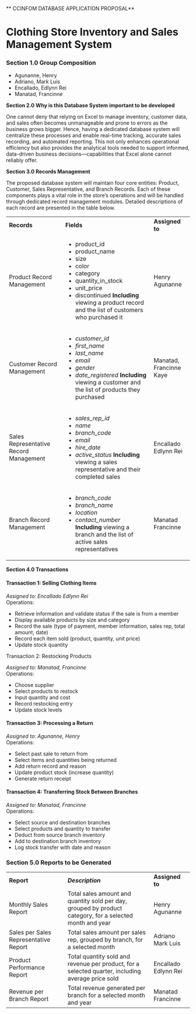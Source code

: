 <!-----



Conversion time: 1.368 seconds.


Using this Markdown file:

1. Paste this output into your source file.
2. See the notes and action items below regarding this conversion run.
3. Check the rendered output (headings, lists, code blocks, tables) for proper
   formatting and use a linkchecker before you publish this page.

Conversion notes:

* Docs to Markdown version 1.0β44
* Sat Jul 19 2025 00:34:03 GMT-0700 (PDT)
* Source doc: CCINFOM Database Application Proposal
* Tables are currently converted to HTML tables.
----->


**        CCINFOM DATABASE APPLICATION PROPOSAL**

# Clothing Store Inventory and Sales Management System


### **Section 1.0 Group Composition**



* Agunanne, Henry  
* Adriano, Mark Luis
* Encallado, Edlynn Rei
* Manatad, Francinne

**Section 2.0 Why is this Database System important to be developed**

One cannot deny that relying on Excel to manage inventory, customer data, and sales often becomes unmanageable and prone to errors as the business grows bigger. Hence, having a dedicated database system will centralize these processes and enable real-time tracking, accurate sales recording, and automated reporting. This not only enhances operational efficiency but also provides the analytical tools needed to support informed, data-driven business decisions—capabilities that Excel alone cannot reliably offer.

**Section 3.0 Records Management**

The proposed database system will maintain four core entities: Product, Customer, Sales Representative, and Branch Records. Each of these components plays a vital role in the store’s operations and will be handled through dedicated record management modules. Detailed descriptions of each record are presented in the table below.


<table>
  <tr>
   <td><strong>Records</strong>
   </td>
   <td><strong>Fields</strong>
   </td>
   <td><strong>Assigned to</strong>
   </td>
  </tr>
  <tr>
   <td>Product Record Management
   </td>
   <td>
<ul>

<li>product_id</li>

<li>product_name</li>

<li>size</li>

<li>color</li>

<li>category</li>

<li>quantity_in_stock</li>

<li>unit_price</li>

<li>discontinued
<strong>Including</strong> viewing a product record and the list of customers who purchased it</li>
</ul>
   </td>
   <td>Henry Agunanne
   </td>
  </tr>
  <tr>
   <td>Customer Record Management
   </td>
   <td>
<ul>

<li><em>customer_id</em></li>

<li><em>first_name</em></li>

<li><em>last_name</em></li>

<li><em>email</em></li>

<li><em>gender</em></li>

<li><em>date_registered</em>
<strong>Including</strong> viewing a customer and the list of products they purchased</li>
</ul>
   </td>
   <td>Manatad, Francinne Kaye
   </td>
  </tr>
  <tr>
   <td>Sales Representative Record Management
   </td>
   <td>
<ul>

<li><em>sales_rep_id</em></li>

<li><em>name</em></li>

<li><em>branch_code</em></li>

<li><em>email</em></li>

<li><em>hire_date</em></li>

<li><em>active_status</em>
<strong>Including</strong> viewing a sales representative and their completed sales</li>
</ul>
   </td>
   <td>Encallado Edlynn Rei
   </td>
  </tr>
  <tr>
   <td>Branch Record Management
   </td>
   <td>
<ul>

<li><em>branch_code</em></li>

<li><em>branch_name</em></li>

<li><em>location</em></li>

<li><em>contact_number</em>
<strong>Including</strong> viewing a branch and the list of active sales representatives</li>
</ul>
   </td>
   <td>Manatad Francinne
   </td>
  </tr>
</table>


**Section 4.0 Transactions**


#### Transaction 1: Selling Clothing Items

*Assigned to: Encallado Edlynn Rei* \
Operations:



* Retrieve information and validate status if the sale is from a member
* Display available products by size and category
* Record the sale (type of payment, member information, sales rep, total amount, date)
* Record each item sold (product, quantity, unit price)
* Update stock quantity

Transaction 2: Restocking Products

*Assigned to: Manatad, Francinne* \
Operations:



* Choose supplier
* Select products to restock
* Input quantity and cost
* Record restocking entry
* Update stock levels


#### Transaction 3: Processing a Return

*Assigned to: Agunanne, Henry* \
Operations:



* Select past sale to return from
* Select items and quantities being returned
* Add return record and reason
* Update product stock (increase quantity)
* Generate return receipt


#### Transaction 4: Transferring Stock Between Branches

*Assigned to: Manatad, Francinne* \
Operations:



* Select source and destination branches
* Select products and quantity to transfer
* Deduct from source branch inventory
* Add to destination branch inventory
* Log stock transfer with date and reason


### **Section 5.0 Reports to be Generated**


<table>
  <tr>
   <td><strong>Report</strong>
   </td>
   <td><strong><em>Description</em></strong>
   </td>
   <td><strong>Assigned to</strong>
   </td>
  </tr>
  <tr>
   <td>Monthly Sales Report
   </td>
   <td>Total sales amount and quantity sold per day, grouped by product category, for a selected month and year
   </td>
   <td>Henry Agunanne
   </td>
  </tr>
  <tr>
   <td>Sales per Sales Representative Report
   </td>
   <td>Total sales amount per sales rep, grouped by branch, for a selected month
   </td>
   <td>Adriano Mark Luis
   </td>
  </tr>
  <tr>
   <td>Product Performance Report
   </td>
   <td>Total quantity sold and revenue per product, for a selected quarter, including average price sold
   </td>
   <td>Encallado Edlynn Rei
   </td>
  </tr>
  <tr>
   <td>Revenue per Branch Report
   </td>
   <td>Total revenue generated per branch for a selected month and year
   </td>
   <td>Manatad Francinne
   </td>
  </tr>
</table>

